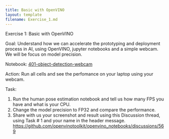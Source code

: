 ```yaml
---
title: Basic with OpenVINO
layout: template
filename: Exercise_1.md
--- 
```


Exercise 1: Basic with OpenVINO

Goal: Understand how we can accelerate the prototyping and deployment process in AI, using OpenVINO, jupyter notebooks and a simple webcam. We will be focus on model precision.

Notebook: [401-object-detection-webcam](https://github.com/openvinotoolkit/openvino_notebooks/tree/main/notebooks/401-object-detection-webcam)

Action: Run all cells and see the perfomance on your laptop using your webcam.

Task: 
1. Run the human pose estimation notebook and tell us how many FPS you have and what is your CPU.
2. Change the model precision to FP32 and compare the performance. 
3. Share with us your screenshot and result using this Discussion thread, using Task # 1 and your name in the header message.
https://github.com/openvinotoolkit/openvino_notebooks/discussions/569
